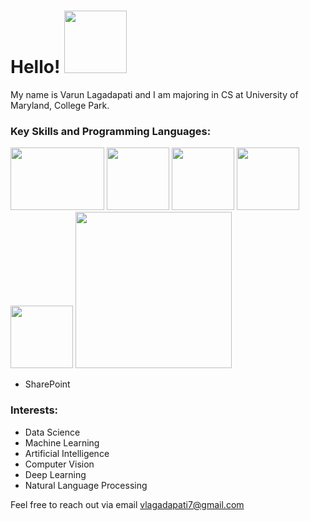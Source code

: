 # Hello! <img src="https://github.com/varun-lagadapati/About-Me/assets/123317278/52b6098d-4575-4478-a93c-b30da0da20f1" width="100" height="100">

My name is Varun Lagadapati and I am majoring in CS at University of Maryland, College Park.

### Key Skills and Programming Languages:

<img src="https://github.com/varun-lagadapati/About-Me/assets/123317278/1bd331d3-2513-484e-bc6a-52dcf0c82a9a" width="150" height="100">

<img src="https://github.com/varun-lagadapati/About-Me/assets/123317278/ff36cc2c-df82-41f2-9681-4c2588cb0c61" width="100" height="100"> 

<img src="https://github.com/varun-lagadapati/About-Me/assets/123317278/9b0d0055-a2e3-4e59-b8b7-ddfbfebf83c1" width="100" height="100">

<img src="https://github.com/varun-lagadapati/About-Me/assets/123317278/3abd9608-9d36-49d7-9adf-6a7efa2751c4" width="100" height="100">

<img src="https://github.com/varun-lagadapati/About-Me/assets/123317278/e91c8bdd-bd46-46a0-9664-1f644665a304" width="100" height="100">

<img src="https://github.com/varun-lagadapati/About-Me/assets/123317278/958a7f21-1ad6-4206-8724-fc94fc4f01bf" width="250" height="250">

- SharePoint

### Interests:

- Data Science 
- Machine Learning
- Artificial Intelligence
- Computer Vision
- Deep Learning
- Natural Language Processing

Feel free to reach out via email vlagadapati7@gmail.com
